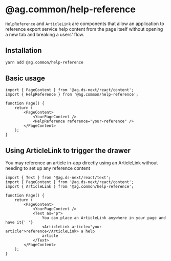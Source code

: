 # @ag.common/help-reference

`HelpReference` and `ArticleLink` are components that allow an application to reference export service help content from the page itself without opening a new tab and breaking a users' flow.

## Installation

```sh
yarn add @ag.common/help-reference
```

## Basic usage

```tsx
import { PageContent } from '@ag.ds-next/react/content';
import { HelpReference } from '@ag.common/help-reference';

function Page() {
	return (
		<PageContent>
			<YourPageContent />
			<HelpReference reference="your-reference" />
		</PageContent>
	);
}
```

## Using ArticleLink to trigger the drawer

You may reference an article in-app directly using an ArticleLink without needing to set up any reference content

```tsx
import { Text } from '@ag.ds-next/react/text';
import { PageContent } from '@ag.ds-next/react/content';
import { ArticleLink } from '@ag.common/help-reference';

function Page() {
	return (
		<PageContent>
			<YourPageContent />
			<Text as="p">
				You can place an ArticleLink anywhere in your page and have it{' '}
				<ArticleLink article="your-article">reference</ArticleLink> a help
				article
			</Text>
		</PageContent>
	);
}
```

